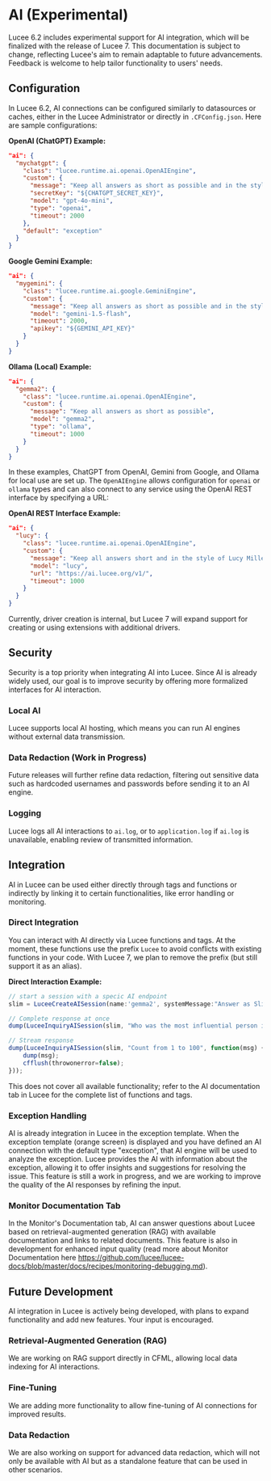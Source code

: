 <!--
{
  "title": "AI (experimental)",
  "id": "ai",
  "description": "",
  "keywords": [
    "AI",
    "LLM"
  ]
}
-->

# AI (Experimental)

Lucee 6.2 includes experimental support for AI integration, which will be finalized with the release of Lucee 7. This documentation is subject to change, reflecting Lucee's aim to remain adaptable to future advancements. Feedback is welcome to help tailor functionality to users' needs.

## Configuration

In Lucee 6.2, AI connections can be configured similarly to datasources or caches, either in the Lucee Administrator or directly in `.CFConfig.json`. Here are sample configurations:

**OpenAI (ChatGPT) Example:**
```json
"ai": {
  "mychatgpt": {
    "class": "lucee.runtime.ai.openai.OpenAIEngine",
    "custom": {
      "message": "Keep all answers as short as possible and in the style of Bob Marley",
      "secretKey": "${CHATGPT_SECRET_KEY}",
      "model": "gpt-4o-mini",
      "type": "openai",
      "timeout": 2000
    },
    "default": "exception"
  }
}
```

**Google Gemini Example:**
```json
"ai": {
  "mygemini": {
    "class": "lucee.runtime.ai.google.GeminiEngine",
    "custom": {
      "message": "Keep all answers as short as possible and in the style of Slim Shady",
      "model": "gemini-1.5-flash",
      "timeout": 2000,
      "apikey": "${GEMINI_API_KEY}"
    }
  }
}
```

**Ollama (Local) Example:**
```json
"ai": {
  "gemma2": {
    "class": "lucee.runtime.ai.openai.OpenAIEngine",
    "custom": {
      "message": "Keep all answers as short as possible",
      "model": "gemma2",
      "type": "ollama",
      "timeout": 1000
    }
  }
}
```

In these examples, ChatGPT from OpenAI, Gemini from Google, and Ollama for local use are set up. The `OpenAIEngine` allows configuration for `openai` or `ollama` types and can also connect to any service using the OpenAI REST interface by specifying a URL:

**OpenAI REST Interface Example:**
```json
"ai": {
  "lucy": {
    "class": "lucee.runtime.ai.openai.OpenAIEngine",
    "custom": {
      "message": "Keep all answers short and in the style of Lucy Miller",
      "model": "lucy",
      "url": "https://ai.lucee.org/v1/",
      "timeout": 1000
    }
  }
}
```

Currently, driver creation is internal, but Lucee 7 will expand support for creating or using extensions with additional drivers.

## Security

Security is a top priority when integrating AI into Lucee. Since AI is already widely used, our goal is to improve security by offering more formalized interfaces for AI interaction.

### Local AI

Lucee supports local AI hosting, which means you can run AI engines without external data transmission.

### Data Redaction (Work in Progress)

Future releases will further refine data redaction, filtering out sensitive data such as hardcoded usernames and passwords before sending it to an AI engine.

### Logging

Lucee logs all AI interactions to `ai.log`, or to `application.log` if `ai.log` is unavailable, enabling review of transmitted information.

## Integration

AI in Lucee can be used either directly through tags and functions or indirectly by linking it to certain functionalities, like error handling or monitoring.

### Direct Integration

You can interact with AI directly via Lucee functions and tags. 
At the moment, these functions use the prefix `Lucee` to avoid conflicts with existing functions in your code. With Lucee 7, we plan to remove the prefix (but still support it as an alias).

**Direct Interaction Example:**
```javascript
// start a session with a specic AI endpoint
slim = LuceeCreateAISession(name:'gemma2', systemMessage:"Answer as Slim Shady.");

// Complete response at once
dump(LuceeInquiryAISession(slim, "Who was the most influential person in your life?"));

// Stream response
dump(LuceeInquiryAISession(slim, "Count from 1 to 100", function(msg) {
    dump(msg);
    cfflush(throwonerror=false);
}));
```

This does not cover all available functionality; refer to the AI documentation tab in Lucee for the complete list of functions and tags.

### Exception Handling

AI is already integration in Lucee in the exception template. 
When the exception template (orange screen) is displayed and you have defined an AI connection with the default type "exception", that AI engine will be used to analyze the exception. 
Lucee provides the AI with information about the exception, allowing it to offer insights and suggestions for resolving the issue. 
This feature is still a work in progress, and we are working to improve the quality of the AI responses by refining the input.

### Monitor Documentation Tab

In the Monitor's Documentation tab, AI can answer questions about Lucee based on retrieval-augmented generation (RAG) with available documentation and links to related documents. 
This feature is also in development for enhanced input quality (read more about Monitor Documentation here https://github.com/lucee/lucee-docs/blob/master/docs/recipes/monitoring-debugging.md).

## Future Development

AI integration in Lucee is actively being developed, with plans to expand functionality and add new features. Your input is encouraged.

### Retrieval-Augmented Generation (RAG)

We are working on RAG support directly in CFML, allowing local data indexing for AI interactions.

### Fine-Tuning

We are adding more functionality to allow fine-tuning of AI connections for improved results.

### Data Redaction

We are also working on support for advanced data redaction, which will not only be available with AI but as a standalone feature that can be used in other scenarios.
